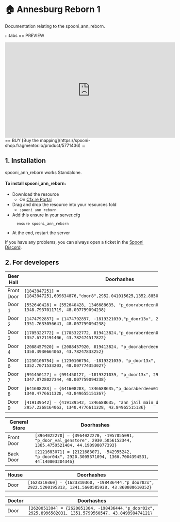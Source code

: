 # 🏠 Annesburg Reborn 1
Documentation relating to the spooni_ann_reborn.

:::tabs
== PREVIEW
<iframe width="560" height="315" src="https://www.youtube.com/embed/4G7IMx9Sb5U" frameborder="0" allow="accelerometer; autoplay; clipboard-write; encrypted-media; gyroscope; picture-in-picture; web-share" allowfullscreen></iframe>
== BUY
[Buy the mapping](https://spooni-shop.fragmentor.io/product/5771436)
:::

## 1. Installation
spooni_ann_reborn works Standalone.  

#### To install spooni_ann_reborn:
- Download the resource
  - On [Cfx.re Portal](https://portal.cfx.re/)
- Drag and drop the resource into your resources fold
  - `spooni_ann_reborn`
- Add this ensure in your server.cfg
  ```
    ensure spooni_ann_reborn
  ```
- At the end, restart the server

If you have any problems, you can always open a ticket in the [Spooni Discord](https://discord.gg/spooni).

## 2. For developers
| Beer Hall                 | Doorhashes
|---------------------------|----------------------------------------------------------------------------------|
| Front Door                | `[1843847251] = {1843847251,609634876,"door8",2952.041015625,1352.8850097656,43.873001098633}`
| Door 1                    | `[552640428] = {552640428, 1346688635, "p_dooraberdeen01x", 2956.2600097656, 1348.7937011719, 48.007759094238}`
| Door 2                    | `[1474792857] = {1474792857, -1819321039,"p_door13x", 2959.1013183594, 1351.7633056641, 48.007759094238}`
| Door 3                    | `[1705322772] = {1705322772, 819413824,"p_dooraberdeen03x", 2964.74609375, 1357.6721191406, 43.782474517822}`
| Door 4                    | `[2088457920] = {2088457920, 819413824, "p_dooraberdeen03x", 2967.6381835938, 1350.3930664063, 43.78247833252}`
| Door 6                    | `[1230106754] = {1230106754, -1819321039, "p_door13x", 2956.5380859375, 1352.7071533203, 48.007774353027}`
| Door 7                    | `[991450127] = {991450127, -1819321039, "p_door13x", 2958.849609375, 1347.8728027344, 48.007759094238}`
| Door 8                    | `[641608283] = {641608283, 1346688635,"p_dooraberdeen01x", 2957.2368164063, 1340.4776611328, 43.849655151367}`
| Door 9                    | `[419139542] = {419139542, 1346688635, "ann_jail_main_door_01", 2957.2368164063, 1340.4776611328, 43.84965515136}`

| General Store             | Doorhashes
|---------------------------|----------------------------------------------------------------------------------|
| Front Door                | `[3964022270] = {3964022270, -1957055091, "p_door_val_genstore", 2930.5056152344, 1365.4759521484, 44.190998077393}`
| Back Door                 | `[2121683071] = {2121683071, -542955242, "p_door04x", 2920.3005371094, 1366.7004394531, 44.140003204346}`

| House                     | Doorhashes
|---------------------------|----------------------------------------------------------------------------------|
| Door                      | `[1623310360] = {1623310360, -198436444,"p_door02x", 2922.5200195313, 1341.5600585938, 43.860000610352}`

| Doctor                    | Doorhashes
|---------------------------|----------------------------------------------------------------------------------|
| Door                      | `[2620051304] = {2620051304, -198436444,"p_door02x", 2925.8996582031, 1351.5799560547, 43.849998474121}`
